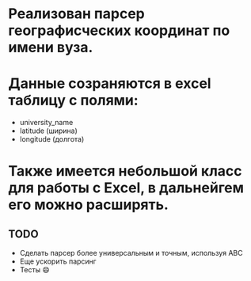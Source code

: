 # Реализован парсер географисческих координат по имени вуза.
# Данные созраняются в excel таблицу с полями:
 - university_name
 - latitude (ширина)
 - longitude (долгота)

# Также имеется небольшой класс для работы с Excel, в дальнейгем его можно расширять.


## TODO
 - Сделать парсер более универсальным и точным, используя ABC
 - Еще ускорить парсинг
 - Тесты :smile:
